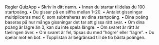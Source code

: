 Regler QuizApp 
• Skriv in ditt namn.
• Innan du startar tilldelas du 100 startpoäng.
• Du gissar på en siffra mellan 1–20.
• Antalet gissningar multipliceras med 6, som subtraheras av dina startpoäng.
• Dina poäng baseras på hur många gissningar det tar att gissa rätt svar.
• Om dina poäng är lägre än 0, kan du inte spela längre.
• Om svaret är rätt är tävlingen över.
• Om svaret är fel, tipsas du med ”högre” eller ”lägre”.
• Du spelar mot en bot.
• Topplistan är begränsad till de tio bästa poängen.
